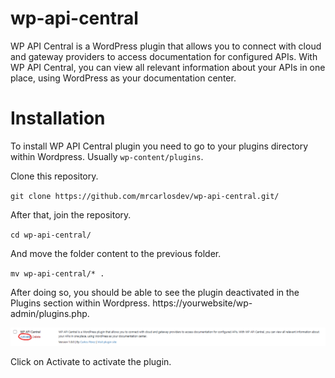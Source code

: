 # wp-api-central

WP API Central is a WordPress plugin that allows you to connect with cloud and gateway providers to access documentation for configured APIs. With WP API Central, you can view all relevant information about your APIs in one place, using WordPress as your documentation center.

# Installation

To install WP API Central plugin you need to go to your plugins directory within Wordpress. Usually `wp-content/plugins`.

Clone this repository.

`git clone https://github.com/mrcarlosdev/wp-api-central.git/`

After that, join the repository.

`cd wp-api-central/`

And move the folder content to the previous folder.

`mv wp-api-central/* .`

After doing so, you should be able to see the plugin deactivated in the Plugins section within Wordpress. https://yourwebsite/wp-admin/plugins.php.

![Activate button within WP API Central on Plugins section](./img/activate_plugin.png)

Click on Activate to activate the plugin.
